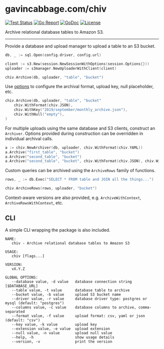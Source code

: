 # gavincabbage.com/chiv

[![Test Status](https://github.com/gavincabbage/chiv/workflows/build/badge.svg)](https://github.com/gavincabbage/chiv/actions)
[![Go Report](https://goreportcard.com/badge/gavincabbage.com/chiv)](https://goreportcard.com/report/gavincabbage.com/chiv)
[![GoDoc](https://godoc.org/gavincabbage.com/chiv?status.svg)](https://godoc.org/gavincabbage.com/chiv)
[![License](http://img.shields.io/badge/License-MIT-blue.svg)](https://gavincabbage.com/chiv/blob/master/LICENSE)

Archive relational database tables to Amazon S3.

---

Provide a database and upload manager to upload a table to an S3 bucket.

```go
db, _ := sql.Open(config.driver, config.url)

client := s3.New(session.NewSessionWithOptions(session.Options{}))
uploader := s3manager.NewUploaderWithClient(client)

chiv.Archive(db, uploader, "table", "bucket")
``` 

Use [options](https://github.com/gavincabbage/chiv/blob/master/options.go) to configure the archival format,
upload key, null placeholder, etc.

```go
chiv.Archive(db, uploader, "table", "bucket"
    chiv.WithFormat(chiv.JSON),
    chiv.WithKey("2019/september/monthly_archive.json"),
    chiv.WithNull("empty"),
)
```

For multiple uploads using the same database and S3 clients, construct an `Archiver`. Options provided during
construction can be overridden in individual archival calls.

```go
a := chiv.NewArchiver(db, uploader, chiv.WithFormat(chiv.YAML))
a.Archive("first_table", "bucket")
a.Archive("second_table", "bucket")
a.Archive("second_table", "bucket", chiv.WithFormat(chiv.JSON), chiv.WithKey("second_table.json"))
``` 

Custom queries can be archived using the `ArchiveRows` family of functions.

```go
rows, _ := db.Exec("SELECT * FROM table and JOIN all the things...")

chiv.ArchiveRows(rows, uploader, "bucket")
``` 

Context-aware versions are also provided, e.g. `ArchiveWithContext`, `ArchiveRowsWithContext`, etc.

## CLI

A simple CLI wrapping the package is also included.

```text
NAME:
   chiv - Archive relational database tables to Amazon S3

USAGE:
   chiv [flags...]

VERSION:
   vX.Y.Z

GLOBAL OPTIONS:
   --database value, -d value   database connection string [$DATABASE_URL]
   --table value, -t value      database table to archive
   --bucket value, -b value     upload S3 bucket name
   --driver value, -r value     database driver type: postgres or mysql (default: "postgres")
   --columns value, -c value    database columns to archive, comma-separated
   --format value, -f value     upload format: csv, yaml or json (default: "csv")
   --key value, -k value        upload key
   --extension value, -e value  upload extension
   --null value, -n value       upload null value
   --help, -h                   show usage details
   --version, -v                print the version

```
